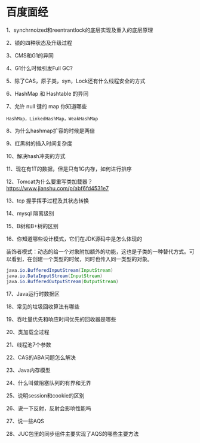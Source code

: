 # 百度面经

1、synchrnoized和reentrantlock的底层实现及重入的底层原理

2、锁的四种状态及升级过程

3、CMS和G1的异同

4、G1什么时候引发Full GC?

5、除了CAS，原子类，syn，Lock还有什么线程安全的方式

6、HashMap 和 Hashtable 的异同

7、允许 null 键的 map 你知道哪些

```
HashMap，LinkedHashMap，WeakHashMap
```

8、为什么hashmap扩容的时候是两倍

9、红黑树的插入时间复杂度

10、解决hash冲突的方式

11、现在有1T的数据，但是只有1G内存，如何进行排序

12、Tomcat为什么要重写类加载器？https://www.jianshu.com/p/abf6fd4531e7

13、tcp 握手挥手过程及其状态转换

14、mysql 隔离级别

15、B树和B+树的区别

16、你知道哪些设计模式，它们在JDK源码中是怎么体现的

装饰者模式：动态的给一个对象附加额外的功能，这也是子类的一种替代方式。可以看到，在创建一个类型的时候，同时也传入同一类型的对象。

```java
java.io.BufferedInputStream(InputStream)
java.io.DataInputStream(InputStream)
java.io.BufferedOutputStream(OutputStream)
```

17、Java运行时数据区

18、常见的垃圾回收算法有哪些

19、吞吐量优先和响应时间优先的回收器是哪些

20、类加载全过程

21、线程池7个参数

22、CAS的ABA问题怎么解决

23、Java内存模型

24、什么叫做阻塞队列的有界和无界

25、说明session和cookie的区别

26、说一下反射，反射会影响性能吗

27、说一些AQS

28、JUC包里的同步组件主要实现了AQS的哪些主要方法